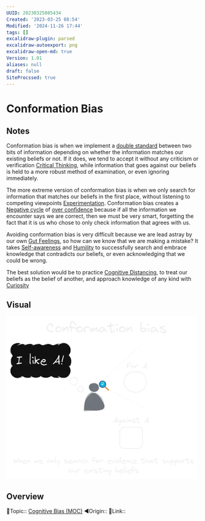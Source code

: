```yaml
---
UUID: 20230325085434
Created: '2023-03-25 08:54'
Modified: '2024-11-26 17:44'
tags: []
excalidraw-plugin: parsed
excalidraw-autoexport: png
excalidraw-open-md: true
Version: 1.01
aliases: null
draft: false
SiteProcssed: true
---
```


# Conformation Bias

## Notes

Conformation bias is when we implement a [double standard](/notes/agent-vs-society-moralism.md) between two bits of information depending on whether the information matches our existing beliefs or not.
If it does, we tend to accept it without any criticism or verification [Critical Thinking](/notes/critical-thinking.md), while information that goes against our beliefs is held to a more robust method of examination, or even ignoring immediately.

The more extreme version of conformation bias is when we only search for information that matches our beliefs in the first place, without listening to competing viewpoints [Experimentation](/notes/testing.md). Conformation bias creates a [Negative cycle](/notes/negative-cycle.md) of [over confidence](/notes/over-confidence.md) because if all the information we encounter says we are correct, then we must be very smart, forgetting the fact that it is us who chose to only check information that agrees with us.

Avoiding conformation bias is very difficult because we are lead astray by our own [Gut Feelings](/notes/heuristics.md), so how can we know that we are making a mistake? It takes [Self-awareness](/notes/self-awareness.md) and [Humility](/notes/humility.md) to successfully search and embrace knowledge that contradicts our beliefs, or even acknowledging that we could be wrong.

The best solution would be to practice [Cognitive Distancing](/notes/cognitive-distancing.md), to treat our beliefs as the belief of another, and approach knowledge of any kind with [Curiosity](/notes/curiosity.md)

## Visual

![Conformation Bias.webp](/notes/conformation-bias.webp)

## Overview
🔼Topic:: [Cognitive Bias (MOC)](/mocs/cognitive-bias-moc.md)
◀Origin::
🔗Link::

